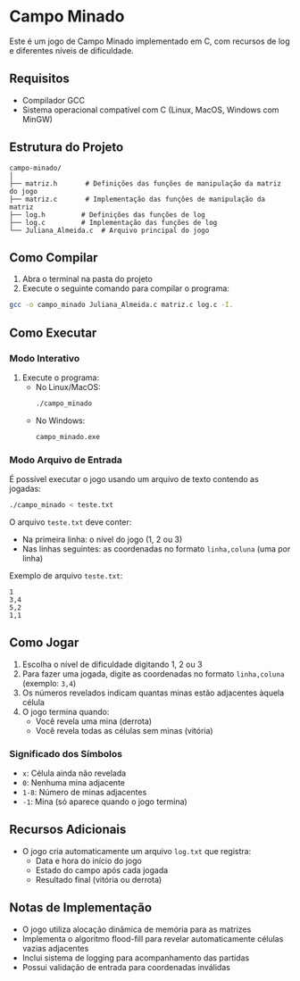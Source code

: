 # Campo Minado

Este é um jogo de Campo Minado implementado em C, com recursos de log e diferentes níveis de dificuldade.

## Requisitos

- Compilador GCC
- Sistema operacional compatível com C (Linux, MacOS, Windows com MinGW)

## Estrutura do Projeto

```
campo-minado/
│
├── matriz.h       # Definições das funções de manipulação da matriz do jogo
├── matriz.c       # Implementação das funções de manipulação da matriz
├── log.h         # Definições das funções de log
├── log.c         # Implementação das funções de log
└── Juliana_Almeida.c  # Arquivo principal do jogo
```

## Como Compilar

1. Abra o terminal na pasta do projeto
2. Execute o seguinte comando para compilar o programa:

```bash
gcc -o campo_minado Juliana_Almeida.c matriz.c log.c -I.
```

## Como Executar

### Modo Interativo
1. Execute o programa:
   - No Linux/MacOS:
     ```bash
     ./campo_minado
     ```
   - No Windows:
     ```bash
     campo_minado.exe
     ```

### Modo Arquivo de Entrada
É possível executar o jogo usando um arquivo de texto contendo as jogadas:

```bash
./campo_minado < teste.txt
```

O arquivo `teste.txt` deve conter:
- Na primeira linha: o nível do jogo (1, 2 ou 3)
- Nas linhas seguintes: as coordenadas no formato `linha,coluna` (uma por linha)

Exemplo de arquivo `teste.txt`:
```
1
3,4
5,2
1,1
```

## Como Jogar

1. Escolha o nível de dificuldade digitando 1, 2 ou 3
2. Para fazer uma jogada, digite as coordenadas no formato `linha,coluna` (exemplo: `3,4`)
3. Os números revelados indicam quantas minas estão adjacentes àquela célula
4. O jogo termina quando:
   - Você revela uma mina (derrota)
   - Você revela todas as células sem minas (vitória)

### Significado dos Símbolos
- `x`: Célula ainda não revelada
- `0`: Nenhuma mina adjacente
- `1-8`: Número de minas adjacentes
- `-1`: Mina (só aparece quando o jogo termina)

## Recursos Adicionais

- O jogo cria automaticamente um arquivo `log.txt` que registra:
  - Data e hora do início do jogo
  - Estado do campo após cada jogada
  - Resultado final (vitória ou derrota)

## Notas de Implementação

- O jogo utiliza alocação dinâmica de memória para as matrizes
- Implementa o algoritmo flood-fill para revelar automaticamente células vazias adjacentes
- Inclui sistema de logging para acompanhamento das partidas
- Possui validação de entrada para coordenadas inválidas